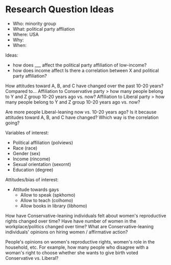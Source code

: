 # Research Question Ideas

- Who: minority group
- What: political party affliation
- Where: USA
- Why: 
- When: 

Ideas:
- how does ___ affect the political party affiliation of low-income?
- how does income affect 
Is there a correlation between X and political party affiliation?

How attitudes toward A, B, and C have changed over the past 10-20 years?
Compared to...
Affiliation to Conservative party > how many people belong to Y and Z group 10-20 years ago vs. now?
Affiliation to Liberal party > how many people belong to Y and Z group 10-20 years ago vs. now?

Are more people Liberal-leaning now vs. 10-20 years ago? Is it because attitudes toward A, B, and C have changed? Which way is the correlation going?

Variables of interest:
- Political affiliation (polviews)
- Race (race)
- Gender (sex)
- Income (rincome)
- Sexual orientation (sexornt)
- Education (degree)

Attitudes/bias of interest:
- Attitude towards gays
  - Allow to speak (spkhomo)
  - Allow to teach (colhomo)
  - Allow books in library (libhomo)

How have Conservative-leaning individuals felt about women's reproductive rights changed over time?
Have have number of women in the workplace/politics changed over time?
What are Conservative-leaning individuals' opinions on hiring women / affirmative action?

People's opinions on women's reproductive rights, women's role in the household, etc.
For example, how many people who disagree with a woman's right to choose whether she wants to give birth voted Conservative vs. Liberal?
